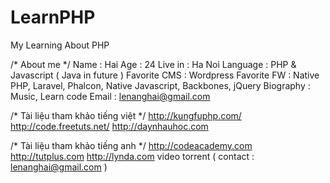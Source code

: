 # LearnPHP
My Learning About PHP

/* About me */
Name : Hai
Age : 24
Live in : Ha Noi
Language : PHP & Javascript ( Java in future )
Favorite CMS : Wordpress
Favorite FW : Native PHP, Laravel, Phalcon, Native Javascript, Backbones, jQuery
Biography : Music, Learn code
Email : lenanghai@gmail.com


/* Tài liệu tham khảo tiếng việt */
http://kungfuphp.com/
http://code.freetuts.net/
http://daynhauhoc.com

/* Tài liệu tham khảo tiếng anh */
http://codeacademy.com
http://tutplus.com
http://lynda.com
video torrent ( contact : lenanghai@gmail.com ) 
 
